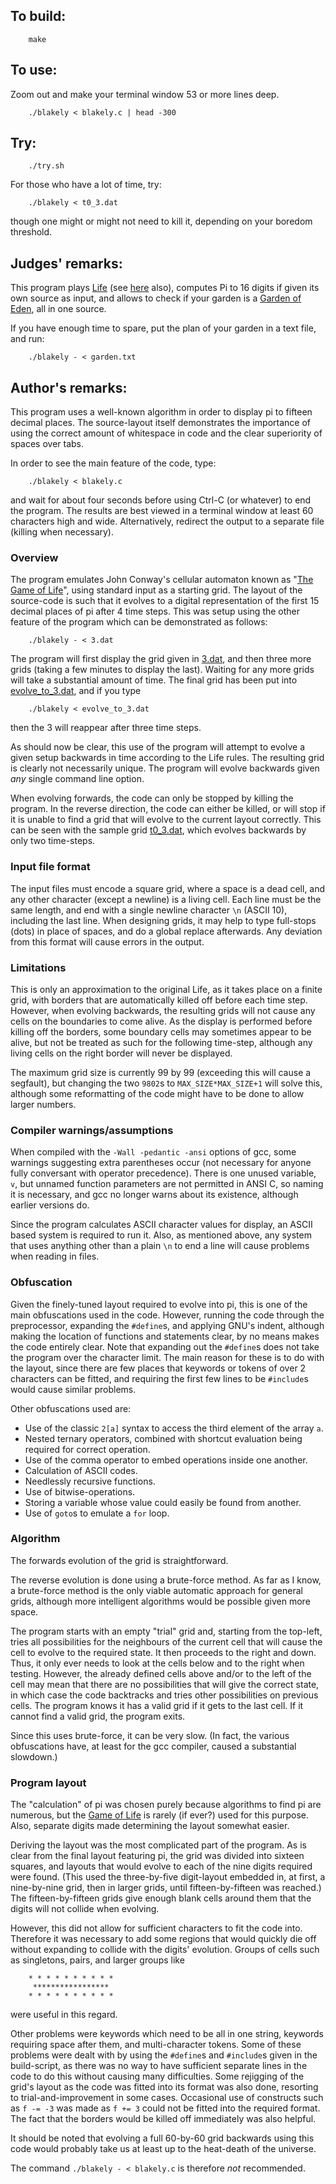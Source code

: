 ## To build:

``` <!---sh-->
    make
```


## To use:

Zoom out and make your terminal window 53 or more lines deep.

``` <!---sh-->
    ./blakely < blakely.c | head -300
```


## Try:

``` <!---sh-->
    ./try.sh
```

For those who have a lot of time, try:

``` <!---sh-->
    ./blakely < t0_3.dat
```

though one might or might not need to kill it, depending on your boredom
threshold.


## Judges' remarks:

This program plays [Life](https://en.wikipedia.org/wiki/Conway%27s_Game_of_Life)
(see [here](https://conwaylife.com) also), computes Pi to 16 digits
if given its own source as input, and allows to check if your garden
is a [Garden of Eden](http://en.wikipedia.org/wiki/Garden_of_Eden_%28cellular_automaton%29), all in one source.

If you have enough time to spare, put the plan of your garden in a text file,
and run:

``` <!---sh-->
    ./blakely - < garden.txt
```


## Author's remarks:

This program uses a well-known algorithm in order to display pi to fifteen
decimal places. The source-layout itself demonstrates the importance of using
the correct amount of whitespace in code and the clear superiority of spaces
over tabs.

In order to see the main feature of the code, type:

``` <!---sh-->
    ./blakely < blakely.c
```

and wait for about four seconds before using Ctrl-C (or whatever) to end the program. The
results are best viewed in a terminal window at least 60 characters
high and wide. Alternatively, redirect the output to a separate file
(killing when necessary).


### Overview

The program emulates John Conway's cellular automaton known as "[The Game of
Life](https://conwaylife.com)", using standard input as a starting grid. The
layout of the source-code is such that it evolves to a digital representation of
the first 15 decimal places of pi after 4 time steps. This was setup using the
other feature of the program which can be demonstrated as follows:

``` <!---sh-->
    ./blakely - < 3.dat
```

The program will first display the grid given in [3.dat](%%REPO_URL%%/2011/blakely/3.dat), and then three
more grids (taking a few minutes to display the last). Waiting for any more
grids will take a substantial amount of time. The final grid has been put into
[evolve_to_3.dat](%%REPO_URL%%/2011/blakely/evolve_to_3.dat), and if you type

``` <!---sh-->
    ./blakely < evolve_to_3.dat
```

then the 3 will reappear after three time steps.

As should now be clear, this use of the program will attempt to evolve a given setup
backwards in time according to the Life rules. The resulting grid is clearly not
necessarily unique. The program will evolve backwards given *any* single command
line option.

When evolving forwards, the code can only be stopped by killing the
program. In the reverse direction, the code can either be killed, or
will stop if it is unable to find a grid that will evolve to the
current layout correctly. This can be seen with the sample grid
[t0_3.dat](%%REPO_URL%%/2011/blakely/t0_3.dat), which evolves backwards by only two time-steps.


### Input file format

The input files must encode a square grid, where a space is a dead cell, and any
other character (except a newline) is a living cell. Each line must be the same
length, and end with a single newline character `\n` (ASCII 10), including the
last line. When designing grids, it may help to type full-stops (dots) in place
of spaces, and do a global replace afterwards. Any deviation from this format
will cause errors in the output.


### Limitations

This is only an approximation to the original Life, as it takes place
on a finite grid, with borders that are automatically killed off
before each time step. However, when evolving backwards, the resulting
grids will not cause any cells on the boundaries to come alive.
As the display is performed before killing off the borders, some
boundary cells may sometimes appear to be alive, but not be treated as
such for the following time-step, although any living cells on the
right border will never be displayed.

The maximum grid size is currently 99 by 99 (exceeding this will cause a
segfault), but changing the two `9802`s to `MAX_SIZE*MAX_SIZE+1` will
solve this, although some reformatting of the code might have to be done to allow
larger numbers.


### Compiler warnings/assumptions

When compiled with the `-Wall -pedantic -ansi` options of gcc, some warnings
suggesting extra parentheses occur (not necessary for anyone fully conversant
with operator precedence). There is one unused variable, `v`, but unnamed
function parameters are not permitted in ANSI C, so naming it is necessary, and
gcc no longer warns about its existence, although earlier versions do.

Since the program calculates ASCII character values for display, an ASCII based
system is required to run it. Also, as mentioned above, any system that uses
anything other than a plain `\n` to end a line will cause problems when reading
in files.


### Obfuscation

Given the finely-tuned layout required to evolve into pi, this is one of the
main obfuscations used in the code. However, running the code through the
preprocessor, expanding the `#define`s, and applying GNU's indent, although
making the location of functions and statements clear, by no means makes the
code entirely clear.  Note that expanding out the `#define`s does not take the
program over the character limit. The main reason for these is to do with the
layout, since there are few places that keywords or tokens of over 2
characters can be fitted, and requiring the first few lines to be `#include`s
would cause similar problems.

Other obfuscations used are:

- Use of the classic `2[a]` syntax to access the third element of the
  array `a`.
- Nested ternary operators, combined with shortcut evaluation being
  required for correct operation.
- Use of the comma operator to embed operations inside one another.
- Calculation of ASCII codes.
- Needlessly recursive functions.
- Use of bitwise-operations.
- Storing a variable whose value could easily be found from another.
- Use of `goto`s to emulate a `for` loop.


### Algorithm

The forwards evolution of the grid is straightforward.

The reverse evolution is done using a brute-force method. As far as I
know, a brute-force method is the only viable automatic approach for
general grids, although more intelligent algorithms would be possible
given more space.

The program starts with an empty "trial" grid and, starting from the
top-left, tries all possibilities for the neighbours of the current
cell that will cause the cell to evolve to the required state. It then
proceeds to the right and down. Thus, it only ever needs to look at
the cells below and to the right when testing. However, the already
defined cells above and/or to the left of the cell may mean that there
are no possibilities that will give the correct state, in which case
the code backtracks and tries other possibilities on previous
cells. The program knows it has a valid grid if it gets to the last
cell. If it cannot find a valid grid, the program exits.

Since this uses brute-force, it can be very slow. (In fact, the
various obfuscations have, at least for the gcc compiler,
caused a substantial slowdown.)


### Program layout

The "calculation" of pi was chosen purely because algorithms to find pi are
numerous, but the [Game of
Life](https://en.wikipedia.org/wiki/Conway%27s_Game_of_Life) is rarely (if
ever?) used for this purpose. Also, separate digits made determining the layout
somewhat easier.

Deriving the layout was the most complicated part of the program. As is clear
from the final layout featuring pi, the grid was divided into sixteen squares,
and layouts that would evolve to each of the nine digits required were found.
(This used the three-by-five digit-layout embedded in, at first, a nine-by-nine
grid, then in larger grids, until fifteen-by-fifteen was reached.) The
fifteen-by-fifteen grids give enough blank cells around them that the digits
will not collide when evolving.

However, this did not allow for sufficient characters to fit the code
into. Therefore it was necessary to add some regions that would quickly die off
without expanding to collide with the digits' evolution.
Groups of cells such as singletons, pairs, and larger groups like

```
    * * * * * * * * * *
     *****************
    * * * * * * * * * *
```

were useful in this regard.

Other problems were keywords which need to be all in one
string, keywords requiring space after them, and
multi-character tokens. Some of these problems were dealt with by
using the `#define`s and `#include`s given in the build-script, as there
was no way to have sufficient separate lines in the code to do this
without causing many difficulties. Some rejigging of the grid's layout
as the code was fitted into its format was also done, resorting to
trial-and-improvement in some cases. Occasional use of constructs such
as `f -= -3` was made as `f += 3` could not be fitted into the required format.
The fact that the borders would be killed off immediately was also helpful.

It should be noted that evolving a full 60-by-60 grid backwards using
this code would probably take us at least up to the heat-death of the
universe.

The command `./blakely - < blakely.c` is therefore *not* recommended.


<!--

    Copyright © 1984-2024 by Landon Curt Noll. All Rights Reserved.

    You are free to share and adapt this file under the terms of this license:

        Creative Commons Attribution-ShareAlike 4.0 International (CC BY-SA 4.0)

    For more information, see:

        https://creativecommons.org/licenses/by-sa/4.0/

-->
